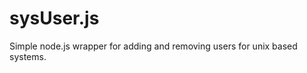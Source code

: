 sysUser.js
==========

Simple node.js wrapper for adding and removing users for unix based systems.
